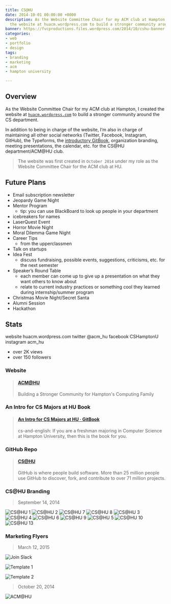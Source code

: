 ```yaml
---
title: CS@HU
date: 2014-10-01 00:00:00 +0000
description: As the Website Committee Chair for my ACM club at Hampton, I created
  the website at huacm.wordpress.com to build a stronger community around the CS department.
banner: https://fvcproductions.files.wordpress.com/2014/10/cshu-banner.jpg
categories:
- web
- portfolio
- design
tags:
- branding
- marketing
- acm
- hampton university

---
```

## Overview

As the Website Committee Chair for my ACM club at Hampton, I created the website at [`huacm.wordpress.com`](https://huacm.wordpress.com "CS@HU") to build a stronger community around the CS department.

In addition to being in charge of the website, I’m also in charge of maintaining all other social networks (Twitter, Facebook, Instagram, GitHub), the Typeforms, the [introductory GitBook](https://bit.ly/hu-book "GitBook"), organization branding, meeting presentations, the calendar, etc. for the CS@HU department/ACM@HU club.

> The website was first created in `October 2014` under my role as the Website Committee Chair for the ACM club at HU.

## Future Plans

* Email subscription newsletter
* Jeopardy Game Night
* Mentor Program
  * tip: you can use BlackBoard to look up people in your department
* icebreakers for names
* LaserQuest Event
* Horror Movie Night
* Moral Dilemma Game Night
* Career Tips
  * from the upperclassmen
* Talk on startups
* Idea Fest
  * discuss fundraising, possible events, suggestions, criticisms, etc. for the next semester
* Speaker’s Round Table
  * each member can come up to give up a presentation on what they want others to know about
  * relate to current industry practices or something cool they learned during internship/summer program
* Christmas Movie Night/Secret Santa
* Alumni Session
* Hackathon

## Stats

website huacm.wordpress.com
twitter @acm_hu
facebook CSHamptonU
instagram acm_hu

* over 2K views
* over 150 followers

### Website

<blockquote class="embedly-card"><h4><a href="https://huacm.wordpress.com">ACM@HU</a></h4><p>Building a Stronger Community for Hampton's Computing Family</p></blockquote>

### An Intro for CS Majors at HU Book

<blockquote class="embedly-card"><h4><a href="https://bit.ly/hu-book">An Intro for CS Majors at HU · GitBook</a></h4><p>cs-and-english: If you are a freshman majoring in Computer Science at Hampton University, then this is the book for you.</p></blockquote>

### GitHub Repo

<blockquote class="embedly-card"><h4><a href="https://github.com/CS-HU">CS@HU</a></h4><p>GitHub is where people build software. More than 25 million people use GitHub to discover, fork, and contribute to over 71 million projects.</p></blockquote>

### CS@HU Branding

> September 14, 2014

![CS@HU 1](https://i.imgur.com/Vks5m2D.jpg)
![CS@HU 2](https://i.imgur.com/Og2z90B.jpg)
![CS@HU 7](https://i.imgur.com/9efgi5o.jpg)
![CS@HU 8](https://i.imgur.com/ByC3A2I.jpg)
![CS@HU 3](https://i.imgur.com/kAkjn0g.jpg)
![CS@HU 4](https://i.imgur.com/VoSb6Qx.jpg)
![CS@HU 6](https://i.imgur.com/p76tyAf.jpg)
![CS@HU 9](https://i.imgur.com/ngisFrn.jpg)
![CS@HU 5](https://i.imgur.com/eVp9nwt.jpg)
![CS@HU 10](https://i.imgur.com/BjAO0Gf.jpg)
![CS@HU 13](https://i.imgur.com/2ZoVv0B.jpg)

### Marketing Flyers

> March 12, 2015

![Join Slack](https://i.imgur.com/lplegnL.jpg)

![Template 1](https://i.imgur.com/xUsOtbT.jpg)

![Template 2](https://i.imgur.com/Aqagmj2.jpg)

> October 20, 2014

![ACM@HU](https://i.imgur.com/5UXOzMp.png)

<script async src="//cdn.embedly.com/widgets/platform.js" charset="UTF-8"></script>

